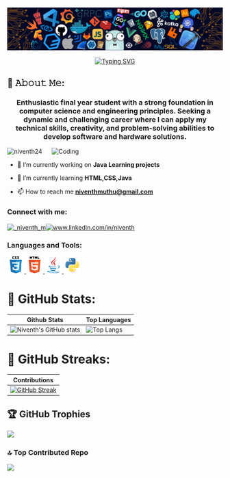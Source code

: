 
![MasterHead](https://github.com/Niventh24/Niventh24/blob/main/banner.png)
<p align="center">
<a href="https://git.io/typing-svg"><img src="https://readme-typing-svg.demolab.com?font=Fira+Code&pause=1000&color=F7F04F&random=false&width=435&lines=Hi+%F0%9F%91%8B%2CWelcome+to+my+GitHub+Page!;%F0%9F%98%8A++++My+name+is+Niventh++%F0%9F%98%8A;I+like+to+explore%2Flearn+new+things%F0%9F%A4%93;Happy+coding%2C+Everyone!%F0%9F%92%BB" alt="Typing SVG" /></a>
</p> 

## :book: 𝙰𝚋𝚘𝚞𝚝 𝙼𝚎:
<h3 align="center">Enthusiastic final year student with a strong foundation in computer science and engineering principles. Seeking a dynamic and challenging career where I can apply my technical skills, creativity, and problem-solving abilities to develop software and hardware solutions.</h3>

<img align="right" alt="Coding" width="400" src="https://camo.githubusercontent.com/0eda36005abd9bf7e72584afc2f6ef1e808a357cb65a07fc2fe5036ba5268df7/68747470733a2f2f692e70696e696d672e636f6d2f6f726967696e616c732f65382f66342f35332f65386634353334363961336563393765636433353464663436356437333931332e676966">

<p align="left"> <img src="https://komarev.com/ghpvc/?username=niventh24&label=Profile%20views&color=0e75b6&style=flat" alt="niventh24" /> </p>

- 🔭 I’m currently working on **Java Learning projects**

- 🌱 I’m currently learning **HTML,CSS,Java**

- 📫 How to reach me **niventhmuthu@gmail.com**

<h3 align="left">Connect with me:</h3>
<p align="left">
<a href="https://instagram.com/_niventh_m" target="blank"><img align="center" src="https://raw.githubusercontent.com/rahuldkjain/github-profile-readme-generator/master/src/images/icons/Social/instagram.svg" alt="_niventh_m" height="30" width="40" /></a><a href="https://linkedin.com/in/niventh" target="blank"><img align="center" src="https://raw.githubusercontent.com/rahuldkjain/github-profile-readme-generator/master/src/images/icons/Social/linked-in-alt.svg" alt="www.linkedin.com/in/niventh" height="30" width="40" /></a>
</p>

<h3 align="left">Languages and Tools:</h3>
<p align="left"> <a href="https://www.w3schools.com/css/" target="_blank" rel="noreferrer"> <img src="https://raw.githubusercontent.com/devicons/devicon/master/icons/css3/css3-original-wordmark.svg" alt="css3" width="40" height="40"/> </a> <a href="https://www.w3.org/html/" target="_blank" rel="noreferrer"> <img src="https://raw.githubusercontent.com/devicons/devicon/master/icons/html5/html5-original-wordmark.svg" alt="html5" width="40" height="40"/> </a> <a href="https://www.java.com" target="_blank" rel="noreferrer"> <img src="https://raw.githubusercontent.com/devicons/devicon/master/icons/java/java-original.svg" alt="java" width="40" height="40"/> </a> <a href="https://www.python.org" target="_blank" rel="noreferrer"> <img src="https://raw.githubusercontent.com/devicons/devicon/master/icons/python/python-original.svg" alt="python" width="40" height="40"/> </a> </p>

# 🚀 GitHub Stats:
| Github Stats | Top Languages |
| --- | --- |
| ![Niventh's GitHub stats](https://github-readme-stats.vercel.app/api?username=Niventh24&show_icons=true&theme=gruvbox) | ![Top Langs](https://github-readme-stats.vercel.app/api/top-langs/?username=Niventh24&size_weight=0.5&count_weight=0.5&layout=compact&theme=gruvbox) |

# 🔭 GitHub Streaks:
| Contributions |
| --- |
| [![GitHub Streak](https://github-readme-streak-stats.herokuapp.com/?user=Niventh24&theme=gruvbox)](https://git.io/streak-stats) |



## 🏆 GitHub Trophies
![](https://github-profile-trophy.vercel.app/?username=Niventh24&show_icons=true&theme=gruvbox&no-frame=false&no-bg=false&margin-w=4)


### 🔝 Top Contributed Repo
![](https://github-contributor-stats.vercel.app/api?username=Niventh24&limit=5&theme=gruvbox&combine_all_yearly_contributions=true)

